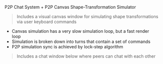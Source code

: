 P2P Chat System + P2P Canvas Shape-Transformation Simulator
> Includes a visual canvas window for simulating shape transformations via user keyboard commands
- Canvas simulation has a very slow simulation loop, but a fast render loop
- Simulation is broken down into turns that contain a set of commands
- P2P simulation sync is achieved by lock-step algorithm
> Includes a chat window below where peers can chat with each other